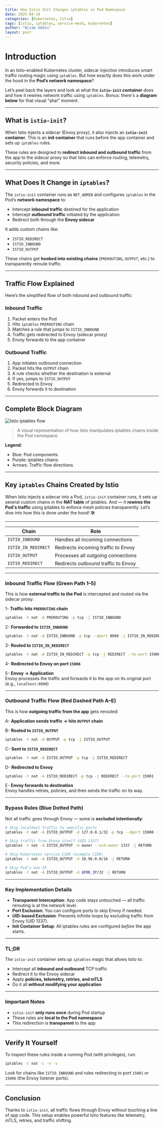 ```yaml
---
title: How Istio Init Changes iptables in Pod Namespace
date: 2025-04-14
categories: [Kubernetes, Istio]
tags: [istio, iptables, service-mesh, kubernetes]
author: "Nizam Uddin"
layout: post
---
```

# Introduction
In an Istio-enabled Kubernetes cluster, sidecar injection introduces smart traffic routing magic using `iptables`. But how exactly does this work under the hood in the **Pod’s network namespace**?

Let’s peel back the layers and look at what the **`istio-init` container** does and how it rewires network traffic using `iptables`. Bonus: there's a **diagram below** for that visual “aha!” moment.

---

##  What is `istio-init`?

When Istio injects a sidecar (Envoy proxy), it also injects an **`istio-init` container**. This is an **init container** that runs before the app container and sets up `iptables` rules.

These rules are designed to **redirect inbound and outbound traffic** from the app to the sidecar proxy so that Istio can enforce routing, telemetry, security policies, and more.

---

##  What Does It Change in `iptables`?

The `istio-init` container runs as `NET_ADMIN` and configures `iptables` in the Pod’s **network namespace** to:

- Intercept **inbound traffic** destined for the application
- Intercept **outbound traffic** initiated by the application
- Redirect both through the **Envoy sidecar**

It adds custom chains like:

- `ISTIO_REDIRECT`
- `ISTIO_INBOUND`
- `ISTIO_OUTPUT`

These chains get **hooked into existing chains** (`PREROUTING`, `OUTPUT`, etc.) to transparently reroute traffic.

---

##  Traffic Flow Explained

Here’s the simplified flow of both inbound and outbound traffic:

###  Inbound Traffic

1. Packet enters the Pod
2. Hits `iptables` `PREROUTING` chain
3. Matches a rule that jumps to `ISTIO_INBOUND`
4. Traffic gets redirected to Envoy (sidecar proxy)
5. Envoy forwards to the app container

###  Outbound Traffic

1. App initiates outbound connection
2. Packet hits the `OUTPUT` chain
3. A rule checks whether the destination is external
4. If yes, jumps to `ISTIO_OUTPUT`
5. Redirected to Envoy
6. Envoy forwards it to destination

---

##  Complete Block Diagram

![Istio iptables flow](/assets/img/posts/istio-iptables-flow-diagram.png)

> A visual representation of how Istio manipulates iptables chains inside the Pod namespace.

 **Legend**:
- Blue: Pod components
- Purple: iptables chains
- Arrows: Traffic flow directions

---

##  Key `iptables` Chains Created by Istio

When Istio injects a sidecar into a Pod, `istio-init` container runs, it sets up several custom chains in the **NAT table** of iptables. And — it **rewires the Pod's traffic** using iptables to enforce mesh policies transparently. Let’s dive into how this is done under the hood! 🛠️

---

| Chain              | Role                                      |
|--------------------|-------------------------------------------|
| `ISTIO_INBOUND`     | Handles all incoming connections          |
| `ISTIO_IN_REDIRECT` | Redirects incoming traffic to Envoy       |
| `ISTIO_OUTPUT`      | Processes all outgoing connections         |
| `ISTIO_REDIRECT`    | Redirects outbound traffic to Envoy       |

---

###  Inbound Traffic Flow (Green Path 1–5)

This is how **external traffic to the Pod** is intercepted and routed via the sidecar proxy:

1- **Traffic hits `PREROUTING` chain**  
```bash
iptables -t nat -A PREROUTING -p tcp -j ISTIO_INBOUND
```

2- **Forwarded to `ISTIO_INBOUND`**  
```bash
iptables -t nat -A ISTIO_INBOUND -p tcp --dport 8080 -j ISTIO_IN_REDIRECT
```

3- **Routed to `ISTIO_IN_REDIRECT`**  
```bash
iptables -t nat -A ISTIO_IN_REDIRECT -p tcp -j REDIRECT --to-port 15006
```

4- **Redirected to Envoy on port `15006`**

5- **Envoy → Application**  
Envoy processes the traffic and forwards it to the app on its original port (e.g., `localhost:8080`)

---

###  Outbound Traffic Flow (Red Dashed Path A–E)

This is how **outgoing traffic from the app** gets rerouted:

A- **Application sends traffic → hits `OUTPUT` chain**

B- **Routed to `ISTIO_OUTPUT`**  
```bash
iptables -t nat -A OUTPUT -p tcp -j ISTIO_OUTPUT
```

C- **Sent to `ISTIO_REDIRECT`**  
```bash
iptables -t nat -A ISTIO_OUTPUT -p tcp -j ISTIO_REDIRECT
```

D- **Redirected to Envoy**  
```bash
iptables -t nat -A ISTIO_REDIRECT -p tcp -j REDIRECT --to-port 15001
```

E- **Envoy forwards to destination**  
Envoy handles retries, policies, and then sends the traffic on its way.

---

###  Bypass Rules (Blue Dotted Path)

Not all traffic goes through Envoy — some is **excluded intentionally**:

```bash
# Skip localhost traffic to specific ports
iptables -t nat -A ISTIO_OUTPUT -d 127.0.0.1/32 -p tcp --dport 15000 -j RETURN

# Skip traffic from Envoy itself (UID 1337)
iptables -t nat -A ISTIO_OUTPUT -m owner --uid-owner 1337 -j RETURN

# Skip Kubernetes service CIDR (example CIDR)
iptables -t nat -A ISTIO_OUTPUT -d 10.96.0.0/16 -j RETURN

# Skip Pod’s own IP
iptables -t nat -A ISTIO_OUTPUT -d $POD_IP/32 -j RETURN
```

---

###  Key Implementation Details

- **Transparent Interception**: App code stays untouched — all traffic rerouting is at the network level.
- **Port Exclusion**: You can configure ports to skip Envoy if needed.
- **UID-based Exclusion**: Prevents infinite loops by excluding traffic from Envoy (UID 1337).
- **Init Container Setup**: All iptables rules are configured *before* the app starts.

---

###  TL;DR

The `istio-init` container sets up `iptables` magic that allows Istio to:

- Intercept all **inbound and outbound** TCP traffic
- Redirect it to the Envoy sidecar
- Apply **policies, telemetry, retries, and mTLS**
- Do it all **without modifying your application**

---

###  Important Notes

- `istio-init` **only runs once** during Pod startup
- These rules are **local to the Pod namespace**
- This redirection is **transparent** to the app

---

##  Verify It Yourself

To inspect these rules inside a running Pod (with privileges), run:

```bash
iptables -t nat -L -n -v
```

Look for chains like `ISTIO_INBOUND` and rules redirecting to port `15001` or `15006` (the Envoy listener ports).

---

##  Conclusion

Thanks to `istio-init`, all traffic flows through Envoy without touching a line of app code. This setup enables powerful Istio features like telemetry, mTLS, retries, and traffic shifting.
